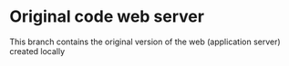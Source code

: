 # Original code web server
This branch contains the original version of the web (application server) created locally
